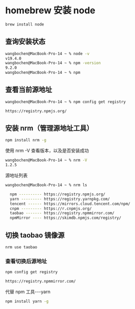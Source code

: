 # homebrew 安装 node

```sh
brew install node
```

## 查询安装状态

```sh
wangbochen@MacBook-Pro-14 ~ % node -v
v19.4.0
wangbochen@MacBook-Pro-14 ~ % npm -version
9.2.0
wangbochen@MacBook-Pro-14 ~ % npm
```

## 查看当前源地址

```sh
wangbochen@MacBook-Pro-14 ~ % npm config get registry

https://registry.npmjs.org/
```

## 安装 nrm（管理源地址工具）

```sh
npm install nrm -g
```

使用 nrm -V 查看版本，以及是否安装成功

```sh
wangbochen@MacBook-Pro-14 ~ % nrm -V
1.2.5
```

源地址列表

```sh
wangbochen@MacBook-Pro-14 ~ % nrm ls

  npm ---------- https://registry.npmjs.org/
  yarn --------- https://registry.yarnpkg.com/
  tencent ------ https://mirrors.cloud.tencent.com/npm/
  cnpm --------- https://r.cnpmjs.org/
  taobao ------- https://registry.npmmirror.com/
  npmMirror ---- https://skimdb.npmjs.com/registry/
```

## 切换 taobao 镜像源

```sh
nrm use taobao
```

### 查看切换后源地址

```sh
npm config get registry

https://registry.npmmirror.com/
```

代替 npm 工具---yarn

```sh
npm install yarn -g
```

